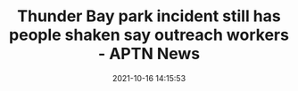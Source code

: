 ---
"title": "Thunder Bay park incident still has people shaken say outreach workers - APTN News"
"date": "2021-10-16 14:15:53"
"feed_name": "GOOGLENEWSCONSTRUCTION"
"feed_website": "https://news.google.com/search?q=construction%2Bincident&hl=en-US&gl=US&ceid=US:en"
"feed_rss": "https://news.google.com/rss/search?q=construction%2Bincident&hl=en-US&gl=US&ceid=US:en"
"link": "https://www.aptnnews.ca/national-news/outreach-worker-says-people-in-thunder-bay-park-still-shaken-after-incident/"
"source": "{'href': 'https://www.aptnnews.ca', 'title': 'APTN News'}"
"file": "_posts/2021-1-1-1e919e5e4c8f97ed34e8515d01d223027ba4353a.md"
"accident": "1"
"drilling": "0"
"dead": "0"
"injured": "0"
"arrested": "0"
"place": "unknown place"
"where": "unknown site"
"causes": "unknown"
"place_uri": "unknown place"
---